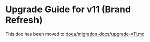 # Upgrade Guide for v11 (Brand Refresh)

This doc has been moved to [docs/migration-docs/upgrade-v11.md](./docs/migration-docs/upgrade-v11.md)
